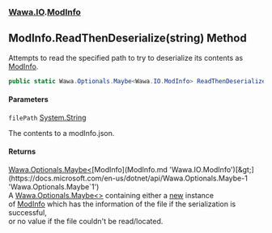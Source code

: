 ### [Wawa.IO](Wawa.IO.md 'Wawa.IO').[ModInfo](ModInfo.md 'Wawa.IO.ModInfo')

## ModInfo.ReadThenDeserialize(string) Method

Attempts to read the specified path to try to deserialize its contents as [ModInfo](ModInfo.md 'Wawa.IO.ModInfo').

```csharp
public static Wawa.Optionals.Maybe<Wawa.IO.ModInfo> ReadThenDeserialize(string filePath);
```
#### Parameters

<a name='Wawa.IO.ModInfo.ReadThenDeserialize(string).filePath'></a>

`filePath` [System.String](https://docs.microsoft.com/en-us/dotnet/api/System.String 'System.String')

The contents to a modInfo.json.

#### Returns
[Wawa.Optionals.Maybe&lt;](https://docs.microsoft.com/en-us/dotnet/api/Wawa.Optionals.Maybe-1 'Wawa.Optionals.Maybe`1')[ModInfo](ModInfo.md 'Wawa.IO.ModInfo')[&gt;](https://docs.microsoft.com/en-us/dotnet/api/Wawa.Optionals.Maybe-1 'Wawa.Optionals.Maybe`1')  
A [Wawa.Optionals.Maybe&lt;&gt;](https://docs.microsoft.com/en-us/dotnet/api/Wawa.Optionals.Maybe-1 'Wawa.Optionals.Maybe`1') containing either a [new](https://docs.microsoft.com/en-us/dotnet/csharp/language-reference/keywords/new 'https://docs.microsoft.com/en-us/dotnet/csharp/language-reference/keywords/new') instance  
of [ModInfo](ModInfo.md 'Wawa.IO.ModInfo') which has the information of the file if the serialization is successful,  
or no value if the file couldn't be read/located.